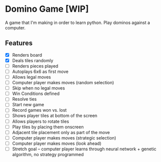 # Domino Game [WIP]

A game that I'm making in order to learn python. Play dominos against a computer.

## Features

* [x] Renders board
* [x] Deals tiles randomly
* [ ] Renders pieces played
* [ ] Autoplays 6x6 as first move
* [ ] Allows legal moves
* [ ] Computer player makes moves (random selection)
* [ ] Skip when no legal moves
* [ ] Win Conditions defined
* [ ] Resolve ties
* [ ] Start new game
* [ ] Record games won vs. lost
* [ ] Shows player tiles at bottom of the screen
* [ ] Allows players to rotate tiles
* [ ] Play tiles by placing them onscreen
* [ ] Adjacent tile placement only as part of the move
* [ ] Computer player makes moves (strategic selection)
* [ ] Computer player makes moves (look ahead)
* [ ] Stretch goal – computer player learns through neural network + genetic algorithm, no strategy programmed
